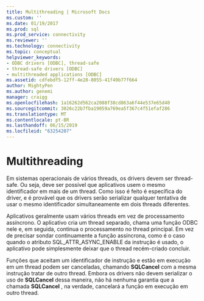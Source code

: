 ```yaml
---
title: Multithreading | Microsoft Docs
ms.custom: ''
ms.date: 01/19/2017
ms.prod: sql
ms.prod_service: connectivity
ms.reviewer: ''
ms.technology: connectivity
ms.topic: conceptual
helpviewer_keywords:
- ODBC drivers [ODBC], thread-safe
- thread-safe drivers [ODBC]
- multithreaded applications [ODBC]
ms.assetid: cdfebdf5-12ff-4e28-8055-41f49b77f664
author: MightyPen
ms.author: genemi
manager: craigg
ms.openlocfilehash: 1a16262d562ca2088f38cd863a6f44e537e65d40
ms.sourcegitcommit: 3026c22b7fba19059a769ea5f367c4f51efaf286
ms.translationtype: MT
ms.contentlocale: pt-BR
ms.lasthandoff: 06/15/2019
ms.locfileid: "63254207"
---
```

# <a name="multithreading"></a>Multithreading
Em sistemas operacionais de vários threads, os drivers devem ser thread-safe. Ou seja, deve ser possível que aplicativos usem o mesmo identificador em mais de um thread. Como isso é feito é específica do driver, e é provável que os drivers serão serializar qualquer tentativa de usar o mesmo identificador simultaneamente em dois threads diferentes.  
  
 Aplicativos geralmente usam vários threads em vez de processamento assíncrono. O aplicativo cria um thread separado, chama uma função ODBC nele e, em seguida, continua o processamento no thread principal. Em vez de precisar sondar continuamente a função assíncrona, como é o caso quando o atributo SQL_ATTR_ASYNC_ENABLE da instrução é usado, o aplicativo pode simplesmente deixar que o thread recém-criado concluir.  
  
 Funções que aceitam um identificador de instrução e estão em execução em um thread podem ser canceladas, chamando **SQLCancel** com a mesma instrução tratar de outro thread. Embora os drivers não devem serializar o uso de **SQLCancel** dessa maneira, não há nenhuma garantia que a chamada **SQLCancel** , na verdade, cancelará a função em execução em outro thread.
